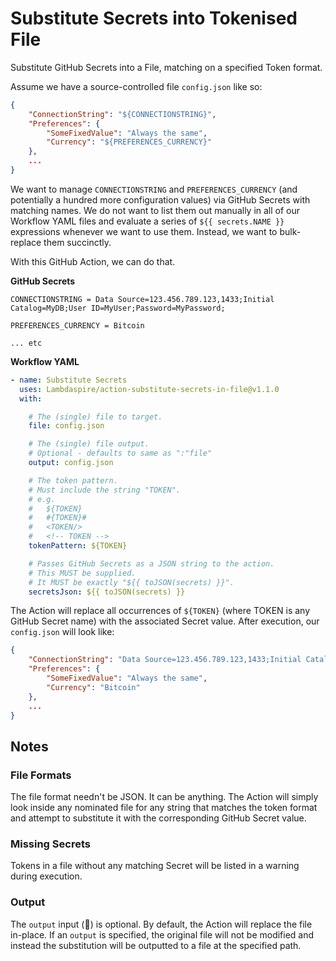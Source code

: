 # Substitute Secrets into Tokenised File

Substitute GitHub Secrets into a File, matching on a specified Token format.

Assume we have a source-controlled file `config.json` like so:

```json
{
    "ConnectionString": "${CONNECTIONSTRING}",
    "Preferences": {
        "SomeFixedValue": "Always the same",
        "Currency": "${PREFERENCES_CURRENCY}"
    },
    ...
}
```

We want to manage `CONNECTIONSTRING` and `PREFERENCES_CURRENCY` (and potentially a hundred more configuration values) via GitHub Secrets with matching names. We do not want to list them out manually in all of our Workflow YAML files and evaluate a series of `${{ secrets.NAME }}` expressions whenever we want to use them. Instead, we want to bulk-replace them succinctly.

With this GitHub Action, we can do that.

**GitHub Secrets**

```
CONNECTIONSTRING = Data Source=123.456.789.123,1433;Initial Catalog=MyDB;User ID=MyUser;Password=MyPassword;

PREFERENCES_CURRENCY = Bitcoin

... etc
```

**Workflow YAML**

```yaml
- name: Substitute Secrets
  uses: Lambdaspire/action-substitute-secrets-in-file@v1.1.0
  with:

    # The (single) file to target.
    file: config.json

    # The (single) file output.
    # Optional - defaults to same as ":"file"
    output: config.json

    # The token pattern.
    # Must include the string "TOKEN".
    # e.g.
    #   ${TOKEN}
    #   #{TOKEN}#
    #   <TOKEN/>
    #   <!-- TOKEN -->
    tokenPattern: ${TOKEN}

    # Passes GitHub Secrets as a JSON string to the action.
    # This MUST be supplied.
    # It MUST be exactly "${{ toJSON(secrets) }}".
    secretsJson: ${{ toJSON(secrets) }}
```

The Action will replace all occurrences of `${TOKEN}` (where TOKEN is any GitHub Secret name) with the associated Secret value. After execution, our `config.json` will look like:

```json
{
    "ConnectionString": "Data Source=123.456.789.123,1433;Initial Catalog=MyDB;User ID=MyUser;Password=MyPassword;",
    "Preferences": {
        "SomeFixedValue": "Always the same",
        "Currency": "Bitcoin"
    },
    ...
}
```

## Notes

### File Formats

The file format needn't be JSON. It can be anything. The Action will simply look inside any nominated file for any string that matches the token format and attempt to substitute it with the corresponding GitHub Secret value.

### Missing Secrets

Tokens in a file without any matching Secret will be listed in a warning during execution.

### Output

The `output` input (🤔) is optional. By default, the Action will replace the file in-place. If an `output` is specified, the original file will not be modified and instead the substitution will be outputted to a file at the specified path.
